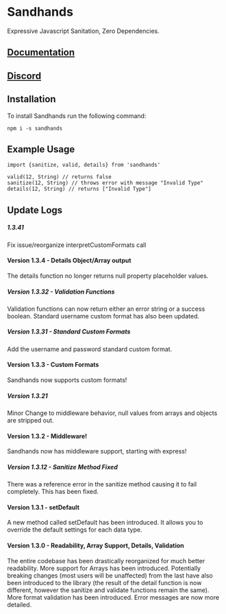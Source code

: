 # Sandhands
Expressive Javascript Sanitation, Zero Dependencies.

## [Documentation](https://l1lith.github.io/Sandhands/)

## [Discord](https://discord.gg/ugBT4XR)

## Installation
To install Sandhands run the following command:

```
npm i -s sandhands
```

## Example Usage
```
import {sanitize, valid, details} from 'sandhands'

valid(12, String) // returns false
sanitize(12, String) // throws error with message "Invalid Type"
details(12, String) // returns ["Invalid Type"]
```

## Update Logs

##### 1.3.41
Fix issue/reorganize interpretCustomFormats call

#### Version 1.3.4 - Details Object/Array output
The details function no longer returns null property placeholder values.

##### Version 1.3.32 - Validation Functions
Validation functions can now return either an error string or a success boolean. Standard username custom format has also been updated.

##### Version 1.3.31 - Standard Custom Formats
Add the username and password standard custom format.

#### Version 1.3.3 - Custom Formats
Sandhands now supports custom formats!

##### Version 1.3.21
Minor Change to middleware behavior, null values from arrays and objects are stripped out.

#### Version 1.3.2 - Middleware!
Sandhands now has middleware support, starting with express!

##### Version 1.3.12 - Sanitize Method Fixed
There was a reference error in the sanitize method causing it to fail completely. This has been fixed.

#### Version 1.3.1 - setDefault
A new method called setDefault has been introduced. It allows you to override the default settings for each data type.

#### Version 1.3.0 - Readability, Array Support, Details, Validation
The entire codebase has been drastically reorganized for much better readability. More support for Arrays has been introduced. Potentially breaking changes (most users will be unaffected) from the last have also been introduced to the library (the result of the detail function is now different, however the sanitize and validate functions remain the same). More format validation has been introduced. Error messages are now more detailed.
